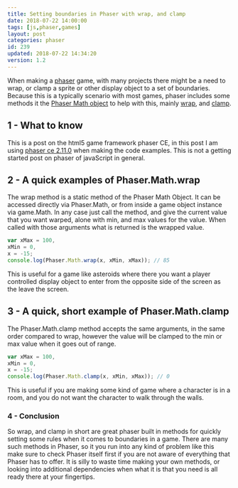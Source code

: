 ```yaml
---
title: Setting boundaries in Phaser with wrap, and clamp
date: 2018-07-22 14:00:00
tags: [js,phaser,games]
layout: post
categories: phaser
id: 239
updated: 2018-07-22 14:34:20
version: 1.2
---
```


When making a [phaser](http://phaser.io) game, with many projects there might be a need to wrap, or clamp a sprite or other display object to a set of boundaries. Because this is a typically scenario with most games, phaser includes some methods it the [Phaser Math object](https://phaser.io/docs/2.6.2/Phaser.Math.html) to help with this, mainly [wrap](https://phaser.io/docs/2.6.2/Phaser.Math.html#wrap), and [clamp](https://phaser.io/docs/2.6.2/Phaser.Math.html#clamp).

<!-- more -->

## 1 - What to know

This is a post on the html5 game framework phaser CE, in this post I am using [phaser ce 2.11.0](https://github.com/photonstorm/phaser-ce/tree/v2.11.0) when making the code examples. This is not a getting started post on phaser of javaScript in general.

## 2 - A quick examples of Phaser.Math.wrap

The wrap method is a static method of the Phaser Math Object. It can be accessed directly via Phaser.Math, or from inside a game object instance via game.Math. In any case just call the method, and give the current value that you want warped, alone with min, and max values for the value. When called with those arguments what is returned is the wrapped value.

```js
var xMax = 100,
xMin = 0,
x = -15;
console.log(Phaser.Math.wrap(x, xMin, xMax)); // 85
```

This is useful for a game like asteroids where there you want a player controlled display object to enter from the opposite side of the screen as the leave the screen.

## 3 - A quick, short example of Phaser.Math.clamp

The Phaser.Math.clamp method accepts the same arguments, in the same order compared to wrap, however the value will be clamped to the min or max value when it goes out of range.

```js
var xMax = 100,
xMin = 0,
x = -15;
console.log(Phaser.Math.clamp(x, xMin, xMax)); // 0
```

This is useful if you are making some kind of game where a character is in a room, and you do not want the character to walk through the walls.

### 4 - Conclusion

So wrap, and clamp in short are great phaser built in methods for quickly setting some rules when it comes to boundaries in a game. There are many such methods in Phaser, so it you run into any kind of problem like this make sure to check Phaser itself first if you are not aware of everything that Phaser has to offer. It is silly to waste time making your own methods, or looking into additional dependencies when what it is that you need is all ready there at your fingertips.